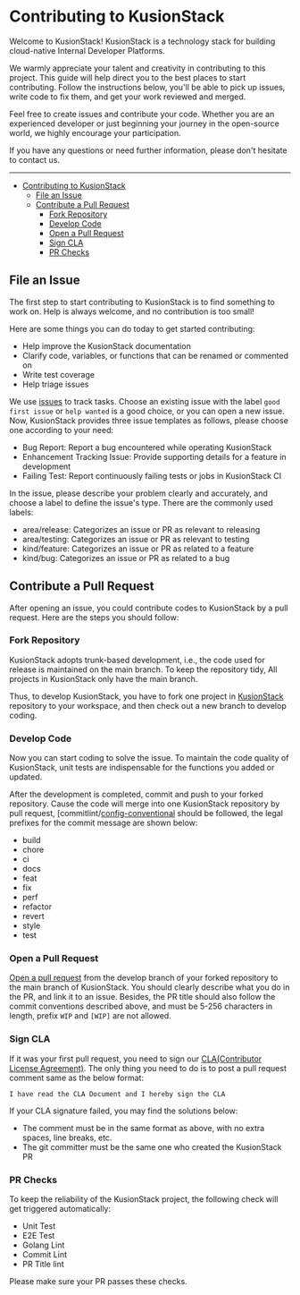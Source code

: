 # Contributing to KusionStack

Welcome to KusionStack! KusionStack is a technology stack for building cloud-native Internal Developer Platforms.

We warmly appreciate your talent and creativity in contributing to this project. This guide will help direct you to the best places to start contributing. Follow the instructions below, you'll be able to pick up issues, write code to fix them, and get your work reviewed and merged.

Feel free to create issues and contribute your code. Whether you are an experienced developer or just beginning your journey in the open-source world, we highly encourage your participation.

If you have any questions or need further information, please don't hesitate to contact us.

---

- [Contributing to KusionStack](#contributing-to-kusionstack)
  - [File an Issue](#file-an-issue)
  - [Contribute a Pull Request](#contribute-a-pull-request)
    - [Fork Repository](#fork-repository)
    - [Develop Code](#develop-code)
    - [Open a Pull Request](#open-a-pull-request)
    - [Sign CLA](#sign-cla)
    - [PR Checks](#pr-checks)

## File an Issue

The first step to start contributing to KusionStack is to find something to work on. Help is always welcome, and no contribution is too small!

Here are some things you can do today to get started contributing:

* Help improve the KusionStack documentation
* Clarify code, variables, or functions that can be renamed or commented on
* Write test coverage
* Help triage issues

We use [issues](https://github.com/KusionStack/kusion/issues) to track tasks. Choose an existing issue with the label `good first issue` or `help wanted` is a good choice, or you can open a new issue. Now, KusionStack provides three issue templates as follows, please choose one according to your need:

* Bug Report: Report a bug encountered while operating KusionStack
* Enhancement Tracking Issue: Provide supporting details for a feature in development
* Failing Test: Report continuously failing tests or jobs in KusionStack CI

In the issue, please describe your problem clearly and accurately, and choose a label to define the issue's type. There are the commonly used labels:

* area/release: Categorizes an issue or PR as relevant to releasing
* area/testing: Categorizes an issue or PR as relevant to testing
* kind/feature: Categorizes an issue or PR as related to a feature
* kind/bug: Categorizes an issue or PR as related to a bug

## Contribute a Pull Request

After opening an issue, you could contribute codes to KusionStack by a pull request. Here are the steps you should follow:

### Fork Repository

KusionStack adopts trunk-based development, i.e., the code used for release is maintained on the main branch. To keep the repository tidy, All projects in KusionStack only have the main branch. 

Thus, to develop KusionStack, you have to fork one project in [KusionStack](https://github.com/KusionStack/) repository to your workspace, and then check out a new branch to develop coding.

### Develop Code

Now you can start coding to solve the issue. To maintain the code quality of KusionStack, unit tests are indispensable for the functions you added or updated.

After the development is completed, commit and push to your forked repository. Cause the code will merge into one KusionStack repository by pull request, [commitlint/[config-conventional](https://github.com/conventional-changelog/commitlint/tree/master/%40commitlint/config-conventional) should be followed, the legal prefixes for the commit message are shown below:

* build
* chore
* ci 
* docs 
* feat 
* fix 
* perf 
* refactor 
* revert 
* style 
* test

### Open a Pull Request

[Open a pull request](https://github.com/KusionStack/kusion/pulls) from the develop branch of your forked repository to the main branch of KusionStack. You should clearly describe what you do in the PR, and link it to an issue. Besides, the PR title should also follow the commit conventions described above, and must be 5-256 characters in length, prefix `WIP` and `[WIP]` are not allowed.

### Sign CLA

If it was your first pull request, you need to sign our [CLA(Contributor License Agreement)](https://github.com/KusionStack/.github/blob/main/CLA.md). The only thing you need to do is to post a pull request comment same as the below format:

`I have read the CLA Document and I hereby sign the CLA`

If your CLA signature failed, you may find the solutions below:

* The comment must be in the same format as above, with no extra spaces, line breaks, etc.
* The git committer must be the same one who created the KusionStack PR

### PR Checks

To keep the reliability of the KusionStack project, the following check will get triggered automatically:

* Unit Test
* E2E Test
* Golang Lint
* Commit Lint
* PR Title lint

Please make sure your PR passes these checks.